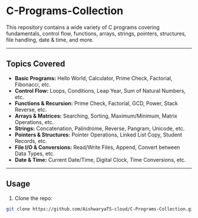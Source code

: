 # C-Programs-Collection
This repository contains a wide variety of C programs covering fundamentals, control flow, functions, arrays, strings, pointers, structures, file handling, date &amp; time, and more.

---

## Topics Covered

- **Basic Programs:** Hello World, Calculator, Prime Check, Factorial, Fibonacci, etc.  
- **Control Flow:** Loops, Conditions, Leap Year, Sum of Natural Numbers, etc.  
- **Functions & Recursion:** Prime Check, Factorial, GCD, Power, Stack Reverse, etc.  
- **Arrays & Matrices:** Searching, Sorting, Maximum/Minimum, Matrix Operations, etc.  
- **Strings:** Concatenation, Palindrome, Reverse, Pangram, Unicode, etc.  
- **Pointers & Structures:** Pointer Operations, Linked List Copy, Student Records, etc.  
- **File I/O & Conversions:** Read/Write Files, Append, Convert between Data Types, etc.  
- **Date & Time:** Current Date/Time, Digital Clock, Time Conversions, etc.  

---

## Usage

1. Clone the repo:  
```bash
git clone https://github.com/AishwaryaTS-cloud/C-Programs-Collection.git
```